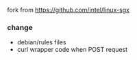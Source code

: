 fork from https://github.com/intel/linux-sgx

### change 
- debian/rules files
- curl wrapper code when POST request
